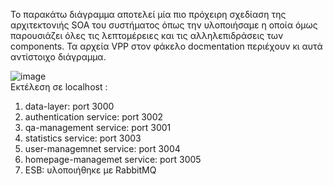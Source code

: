Το παρακάτω διάγραμμα αποτελεί μία πιο πρόχειρη σχεδίαση της αρχιτεκτονιής SOA του συστήματος όπως την υλοποιήσαμε η οποία όμως παρουσιάζει όλες τις λεπτομέρειες και τις αλληλεπιδράσεις των components. Τα αρχεία VPP στον φάκελο docmentation περιέχουν κι αυτά αντίστοιχο διάγραμμα.<br>

![image](https://user-images.githubusercontent.com/63153771/127073526-42b39c19-40f3-4bf8-81e7-a2a57c005ccd.png)
<br>
Εκτέλεση σε localhost : <br>
1) data-layer: port 3000
2) authentication service: port 3002
3) qa-management service: port 3001
4) statistics service: port 3003
5) user-managemnet service: port 3004
6) homepage-managemet service: port 3005
7) ESB: υλοποιήθηκε με RabbitMQ 
